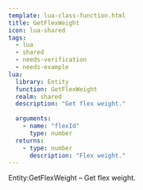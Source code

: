 ```yaml
---
template: lua-class-function.html
title: GetFlexWeight
icon: lua-shared
tags:
  - lua
  - shared
  - needs-verification
  - needs-example
lua:
  library: Entity
  function: GetFlexWeight
  realm: shared
  description: "Get flex weight."
  
  arguments:
    - name: "flexId"
      type: number
  returns:
    - type: number
      description: "Flex weight."
---
```


<div class="lua__search__keywords">
Entity:GetFlexWeight &#x2013; Get flex weight.
</div>
